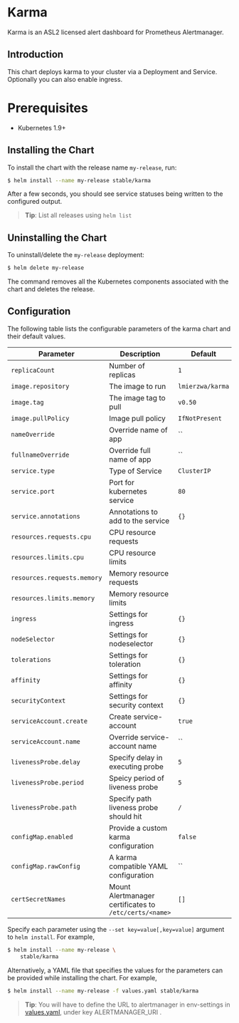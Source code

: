 # Karma

Karma is an ASL2 licensed alert dashboard for Prometheus Alertmanager.

## Introduction

This chart deploys karma to your cluster via a Deployment and Service.
Optionally you can also enable ingress.

# Prerequisites

- Kubernetes 1.9+

## Installing the Chart

To install the chart with the release name `my-release`, run:

```bash
$ helm install --name my-release stable/karma
```

After a few seconds, you should see service statuses being written to the configured output.

> **Tip**: List all releases using `helm list`

## Uninstalling the Chart

To uninstall/delete the `my-release` deployment:

```bash
$ helm delete my-release
```

The command removes all the Kubernetes components associated with the chart and deletes the release.

## Configuration

The following table lists the configurable parameters of the karma chart and their default values.

|             Parameter               |            Description                                 |                    Default                |
|-------------------------------------|--------------------------------------------------------|-------------------------------------------|
| `replicaCount`                      | Number of replicas                                     | `1`                                       |
| `image.repository`                  | The image to run                                       | `lmierzwa/karma`                          |
| `image.tag`                         | The image tag to pull                                  | `v0.50`                                   |
| `image.pullPolicy`                  | Image pull policy                                      | `IfNotPresent`                            |
| `nameOverride`                      | Override name of app                                   | ``                                        |
| `fullnameOverride`                  | Override full name of app                              | ``                                        |
| `service.type`                      | Type of Service                                        | `ClusterIP`                               |
| `service.port`                      | Port for kubernetes service                            | `80`                                      |
| `service.annotations`               | Annotations to add to the service                      | `{}`                                      |
| `resources.requests.cpu`            | CPU resource requests                                  |                                           |
| `resources.limits.cpu`              | CPU resource limits                                    |                                           |
| `resources.requests.memory`         | Memory resource requests                               |                                           |
| `resources.limits.memory`           | Memory resource limits                                 |                                           |
| `ingress`                           | Settings for ingress                                   | `{}`                                      |
| `nodeSelector`                      | Settings for nodeselector                              | `{}`                                      |
| `tolerations`                       | Settings for toleration                                | `{}`                                      |
| `affinity`                          | Settings for affinity                                  | `{}`                                      |
| `securityContext`                   | Settings for security context                          | `{}`                                      |
| `serviceAccount.create`             | Create service-account                                 | `true`                                    |
| `serviceAccount.name`               | Override service-account name                          | ``                                        |
| `livenessProbe.delay`               | Specify delay in executing probe                       | `5`                                       |
| `livenessProbe.period`              | Speicy period of liveness probe                        | `5`                                       |
| `livenessProbe.path`                | Specify path liveness probe should hit                 | `/`                                       |
| `configMap.enabled`                 | Provide a custom karma configuration                   | `false`                                   |
| `configMap.rawConfig`               | A karma compatible YAML configuration                  | ``                                        |
| `certSecretNames`                   | Mount Alertmanager certificates to `/etc/certs/<name>` | `[]`                                      |

Specify each parameter using the `--set key=value[,key=value]` argument to `helm install`. For example,

```bash
$ helm install --name my-release \
    stable/karma
```

Alternatively, a YAML file that specifies the values for the parameters can be provided while installing the chart. For example,

```bash
$ helm install --name my-release -f values.yaml stable/karma
```

> **Tip**: You will have to define the URL to alertmanager in env-settings in [values.yaml](values.yaml), under key ALERTMANAGER_URI .
